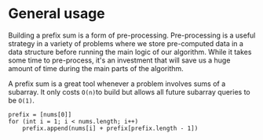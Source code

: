 # General usage

Building a prefix sum is a form of pre-processing. Pre-processing is a useful strategy in a variety of problems where we
store pre-computed data in a data structure before running the main logic of our algorithm. While it takes some time to
pre-process, it's an investment that will save us a huge amount of time during the main parts of the algorithm.

A prefix sum is a great tool whenever a problem involves sums of a subarray. It only costs `O(n)`to build but allows all
future subarray queries to be `O(1)`.

```
prefix = [nums[0]]
for (int i = 1; i < nums.length; i++)
    prefix.append(nums[i] + prefix[prefix.length - 1])
```
